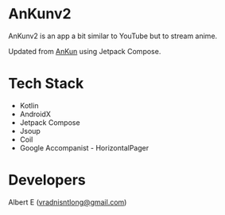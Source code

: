 # AnKunv2
AnKunv2 is an app a bit similar to YouTube but to stream anime.

Updated from [AnKun](https://github.com/RadXGH/AnKun) using Jetpack Compose.

# Tech Stack
- Kotlin
- AndroidX
- Jetpack Compose
- Jsoup
- Coil
- Google Accompanist - HorizontalPager

# Developers
Albert E (vradnisntlong@gmail.com)
